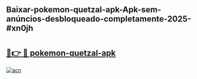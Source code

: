 ## Baixar-pokemon-quetzal-apk-Apk-sem-anúncios-desbloqueado-completamente-2025-#xn0jh

# <h2><a href="https://ainizakaria.my?title=pokemon-quetzal-apk&ref=20M">🔗👉 🔴 pokemon-quetzal-apk</a></h2>

[![acn](https://github.com/user-attachments/assets/0f9c940e-d8b0-45ae-aac7-cd30a18b3e1c)](https://ainizakaria.my?title=pokemon-quetzal-apk&ref=20M)

